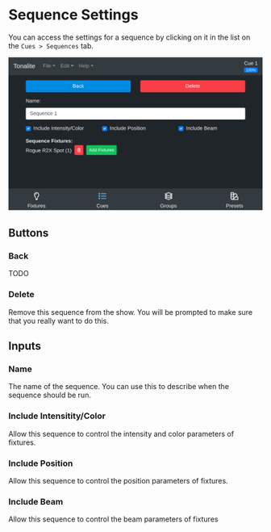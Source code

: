 # Sequence Settings

You can access the settings for a sequence by clicking on it in the list on the `Cues > Sequences` tab.

![Sequence settings](../images/sequence_settings.png)

## Buttons

### Back

TODO

### Delete

Remove this sequence from the show. You will be prompted to make sure that you really want to do this.

## Inputs

### Name

The name of the sequence. You can use this to describe when the sequence should be run.

### Include Intensitity/Color

Allow this sequence to control the intensity and color parameters of fixtures.

### Include Position

Allow this sequence to control the position parameters of fixtures.

### Include Beam

Allow this sequence to control the beam parameters of fixtures